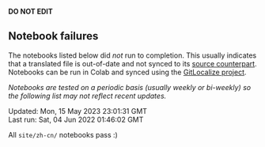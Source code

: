 __DO NOT EDIT__

## Notebook failures

The notebooks listed below did *not* run to completion. This usually indicates
that a translated file is out-of-date and not synced to its
[source counterpart](../en-snapshot/). Notebooks can be run in Colab and synced
using the [GitLocalize project](https://gitlocalize.com/tensorflow/docs-l10n).

*Notebooks are tested on a periodic basis (usually weekly or bi-weekly) so the
following list may not reflect recent updates.*

Updated: Mon, 15 May 2023 23:01:31 GMT<br/>
Last run: Sat, 04 Jun 2022 01:46:02 GMT

All <code>site/zh-cn/</code> notebooks pass :)

